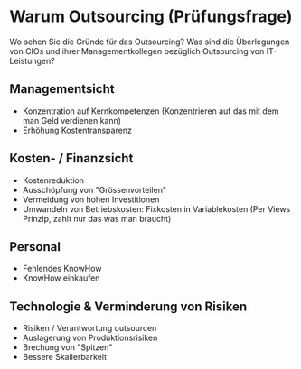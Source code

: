 # Warum Outsourcing (Prüfungsfrage)

Wo sehen Sie die Gründe für das Outsourcing? Was sind die Überlegungen von CIOs und ihrer Managementkollegen bezüglich Outsourcing von IT- Leistungen?

## Managementsicht

* Konzentration auf Kernkompetenzen (Konzentrieren auf das mit dem man Geld verdienen kann)
* Erhöhung Kostentransparenz

## Kosten- / Finanzsicht

* Kostenreduktion
* Ausschöpfung von "Grössenvorteilen"
* Vermeidung von hohen Investitionen
* Umwandeln von Betriebskosten: Fixkosten in Variablekosten (Per Views Prinzip, zahlt nur das was man braucht)

## Personal

* Fehlendes KnowHow
* KnowHow einkaufen

## Technologie & Verminderung von Risiken

* Risiken / Verantwortung outsourcen
* Auslagerung von Produktionsrisiken
* Brechung von "Spitzen"
* Bessere Skalierbarkeit